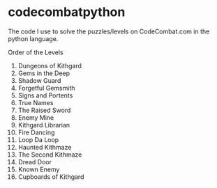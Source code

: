 # codecombatpython
The code I use to solve the puzzles/levels on CodeCombat.com in the python language. 


Order of the Levels
1) Dungeons of Kithgard
2) Gems in the Deep
3) Shadow Guard
4) Forgetful Gemsmith
5) Signs and Portents
6) True Names
7) The Raised Sword
8) Enemy Mine
9) Kithgard Librarian
10) Fire Dancing
11) Loop Da Loop
12) Haunted Kithmaze
13) The Second Kithmaze
14) Dread Door
15) Known Enemy
16) Cupboards of Kithgard
